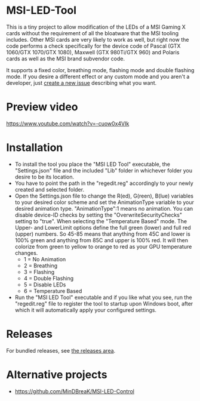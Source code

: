# MSI-LED-Tool
This is a tiny project to allow modification of the LEDs of a MSI Gaming X cards without the requirement of all the bloatware that the MSI tooling includes. Other MSI cards are very likely to work as well, but right now the code performs a check specifically for the device code of Pascal (GTX 1060/GTX 1070/GTX 1080), Maxwell (GTX 980Ti/GTX 960) and Polaris cards as well as the MSI brand subvendor code.

It supports a fixed color, breathing mode, flashing mode and double flashing mode. If you desire a different effect or any custom mode and you aren't a developer, just [create a new issue](https://github.com/Vipeax/MSI-LED-Tool/issues/new) describing what you want.

# Preview video
https://www.youtube.com/watch?v=-cuow0x4VIk

# Installation
* To install the tool you place the "MSI LED Tool" executable, the "Settings.json" file and the included "Lib" folder in whichever folder you desire to be its location.
* You have to point the path in the "regedit.reg" accordingly to your newly created and selected folder.
* Open the Settings.json file to change the R(ed), G(reen), B(lue) variables to your desired color scheme and set the AnimationType variable to your desired animation type. "AnimationType":1 means no animation. You can disable device-ID checks by setting the "OverwriteSecurityChecks" setting to "true". When selecting the "Temperature Based" mode. The Upper- and LowerLimit options define the full green (lower) and full red (upper) numbers. So 45-85 means that anything from 45C and lower is 100% green and anything from 85C and upper is 100% red. It will then colorize from green to yellow to orange to red as your GPU temperature changes.
	* 1 = No Animation
	* 2 = Breathing
	* 3 = Flashing
	* 4 = Double Flashing
	* 5 = Disable LEDs
	* 6 = Temperature Based
* Run the "MSI LED Tool" executable and if you like what you see, run the "regedit.reg" file to register the tool to startup upon Windows boot, after which it will automatically apply your configured settings.

# Releases
For bundled releases, see [the releases area](https://github.com/Vipeax/MSI-LED-Tool/releases).

# Alternative projects
* https://github.com/MinDBreaK/MSI-LED-Control